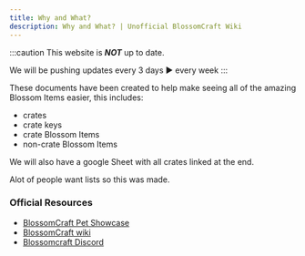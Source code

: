 ```yaml
---
title: Why and What?
description: Why and What? | Unofficial BlossomCraft Wiki
---
```


:::caution
This website is ***NOT*** up to date.

We will be pushing updates every 3 days ► every week
:::

These documents have been created to help make seeing all of the amazing Blossom Items easier, this includes: 
- crates
- crate keys
- crate Blossom Items
- non-crate Blossom Items

We will also have a google Sheet with all crates linked at the end.

Alot of people want lists so this was made.

### Official Resources

- [BlossomCraft Pet Showcase](https://docs.google.com/document/d/1PBvYnRUlfhd6AVdqC3_RbdDcfP46xSpxHbI1fEMY_10/edit?usp=sharing)
- [BlossomCraft wiki](https://blossomcraft.org/wiki)
- [Blossomcraft Discord](https://discord.gg/blossomcraft)